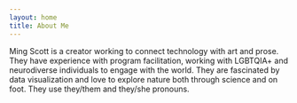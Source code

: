 ```yaml
---
layout: home
title: About Me
---
```


Ming Scott is a creator working to connect technology with art and prose. They have experience with program facilitation, working with LGBTQIA+ and neurodiverse individuals to engage with the world. They are fascinated by data visualization and love to explore nature both through science and on foot. They use they/them and they/she pronouns.
